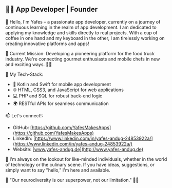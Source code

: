 ## 👨‍💻 App Developer | Founder

👋 Hello, I'm Yafes – a passionate app developer, currently on a journey of continuous learning in the realm of app development. I am dedicated to applying my knowledge and skills directly to real projects. With a cup of coffee in one hand and my keyboard in the other, I am tirelessly working on creating innovative platforms and apps!

🌟 Current Mission: Developing a pioneering platform for the food truck industry. We're connecting gourmet enthusiasts and mobile chefs in new and exciting ways. 🚚🍔

🔧 My Tech-Stack:
- 📱 Kotlin and Swift for mobile app development
- 🌐 HTML, CSS3, and JavaScript for web applications
- 💻 PHP and SQL for robust back-end logic
- 🌍 RESTful APIs for seamless communication

📫 Let's connect!:
- GitHub: [https://github.com/YafesMakesApps](https://github.com/YafesMakesApps)
- LinkedIn: [https://www.linkedin.com/in/yafes-andug-24853922a/](https://www.linkedin.com/in/yafes-andug-24853922a/)
- Website: [www.yafes-andug.de](http://www.yafes-andug.de)

💬 I'm always on the lookout for like-minded individuals, whether in the world of technology or the culinary scene. If you have ideas, suggestions, or simply want to say "hello," I'm here and available.

🚀 "Our neurodiversity is our superpower, not our limitation." 📲✨
